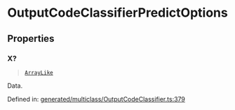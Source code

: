 # OutputCodeClassifierPredictOptions

## Properties

### X?

> [`ArrayLike`](../types/ArrayLike.md)

Data.

Defined in:  [generated/multiclass/OutputCodeClassifier.ts:379](https://github.com/transitive-bullshit/scikit-learn-ts/blob/b59c1ff/packages/sklearn/src/generated/multiclass/OutputCodeClassifier.ts#L379)
